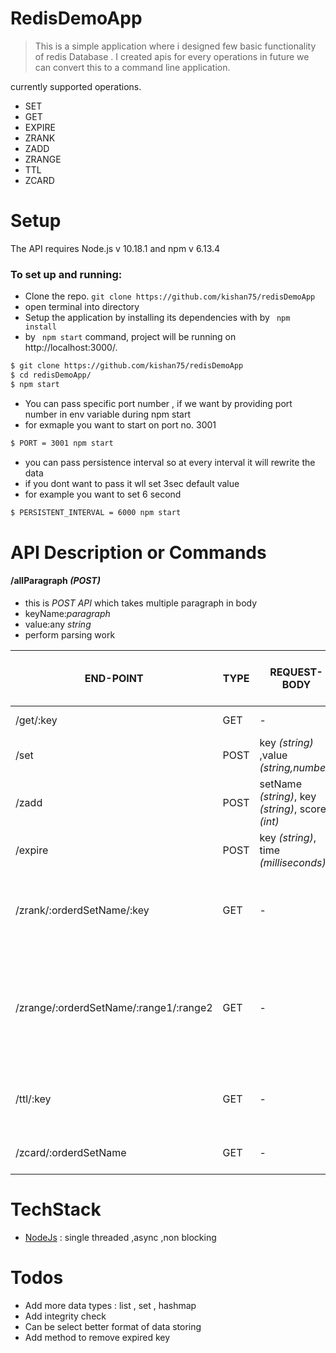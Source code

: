 # RedisDemoApp

 > This is a simple application where i designed few basic  functionality of redis Database . I created apis for every operations in future we can convert this to a command line application.

currently supported operations.
* SET 
* GET
* EXPIRE
* ZRANK
* ZADD
* ZRANGE
* TTL
* ZCARD

# Setup
The API requires Node.js v 10.18.1 and npm v 6.13.4

### To set up and running:

* Clone the repo.
```git clone https://github.com/kishan75/redisDemoApp ```
* open terminal into directory
* Setup the application by installing its dependencies with by ```  npm install ```
* by ``` npm start``` command, project will be running on http://localhost:3000/.

```sh
$ git clone https://github.com/kishan75/redisDemoApp
$ cd redisDemoApp/
$ npm start
```
* You can pass specific port number , if we want by providing port number in env variable during npm start 
* for exmaple you want to start on port no. 3001

```sh
$ PORT = 3001 npm start
```
* you can pass persistence interval so at every interval it will rewrite the data
* if you dont want to pass it wll set 3sec default value
* for example you want to set 6 second
```sh
$ PERSISTENT_INTERVAL = 6000 npm start
```

# API Description or Commands

#### /allParagraph  *(POST)*
* this is *POST API* which takes multiple paragraph in body
* keyName:*paragraph* 
* value:any *string*
* perform parsing work

| END-POINT | TYPE | REQUEST-BODY| REQUEST-PARAMS| RESPONSE | ON ERROR or Wrong REQUEST | DESCRIPTION
| ------ | ------ |----|----|----|-----|------|
|/get/:key|GET|-|key *(string)*|value of a key | nil| this is to fetch value of a key|
|/set|POST|key *(string)* ,value *(string,number)* |-|OK|nil|to set value with key |
|/zadd|POST|setName *(string)*, key *(string)*, score *(int)*|-|1 (add), 0(update)|nil|this is to create or update keys in ordered set|
|/expire|POST|key *(string)*, time *(milliseconds)*|-|1|0|key will expire after given milliseconds|
|/zrank/:orderdSetName/:key|GET|-|orderdSetName *(string)*,key *(string)*|rank in int (0 based)|nil|will give rank in descending order for example 0-> rank : 0 and 1-> rank:1|
|/zrange/:orderdSetName/:range1/:range2|GET|-|orderdSetName *(string)*,range1 *(int)*,range2 *(int)*|[ { key: *(string)*,score: *(int)* }]|nil|will give array of objects where object will contain key and score, score will be range1 >= score <= range2|
|/ttl/:key|GET|-|key *(string)*|milliseconds *(int)*|nil|will give time in ms that after that ms it will get removed|
|/zcard/:orderdSetName|GET|-|orderdSetName *(string)*|size of set *(int)*|nil|will give size of a orderd set|


# TechStack
* [NodeJs](https://nodejs.org/en/about/) : single threaded ,async ,non blocking 


# Todos

 * Add more data types : list , set , hashmap
 * Add integrity check
 * Can be select better format of data storing
 * Add method to remove expired key
